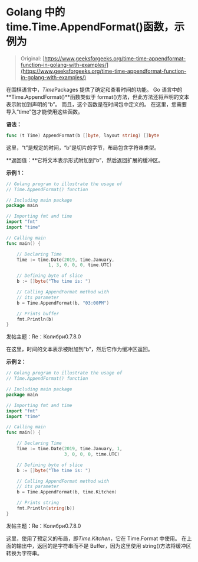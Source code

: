 # Golang 中的 time.Time.AppendFormat()函数，示例为

> Original: [https://www.geeksforgeeks.org/time-time-appendformat-function-in-golang-with-examples/](https://www.geeksforgeeks.org/time-time-appendformat-function-in-golang-with-examples/)

在围棋语言中，*Time*Packages 提供了确定和查看时间的功能。 Go 语言中的**Time.AppendFormat()**函数类似于 format()方法，但此方法还将声明的文本表示附加到声明的“b”。 而且，这个函数是在时间包中定义的。 在这里，您需要导入“time”包才能使用这些函数。

**语法：**

```go
func (t Time) AppendFormat(b []byte, layout string) []byte

```

这里，“t”是规定的时间，“b”是切片的字节，布局包含字符串类型。

**返回值：**它将文本表示形式附加到“b”，然后返回扩展的缓冲区。

**示例 1：**

```go
// Golang program to illustrate the usage of
// Time.AppendFormat() function

// Including main package
package main

// Importing fmt and time
import "fmt"
import "time"

// Calling main
func main() {

    // Declaring Time
    Time := time.Date(2019, time.January, 
                1, 3, 0, 0, 0, time.UTC)

    // Defining byte of slice
    b := []byte("The time is: ")

    // Calling AppendFormat method with
    // its parameter
    b = Time.AppendFormat(b, "03:00PM")

    // Prints buffer
    fmt.Println(b)
}
```

发帖主题：Re：Колибри0.7.8.0

在这里，时间的文本表示被附加到“b”，然后它作为缓冲区返回。

**示例 2：**

```go
// Golang program to illustrate the usage of
// Time.AppendFormat() function

// Including main package
package main

// Importing fmt and time
import "fmt"
import "time"

// Calling main
func main() {

    // Declaring Time
    Time := time.Date(2019, time.January, 1, 
                      3, 0, 0, 0, time.UTC)

    // Defining byte of slice
    b := []byte("The time is: ")

    // Calling AppendFormat method with
    // its parameter
    b = Time.AppendFormat(b, time.Kitchen)

    // Prints string
    fmt.Println(string(b))
}
```

发帖主题：Re：Колибри0.7.8.0

这里，使用了预定义的布局，即*Time.Kitchen*，它在 Time.Format 中使用。 在上面的输出中，返回的是字符串而不是 Buffer，因为这里使用 string()方法将缓冲区转换为字符串。